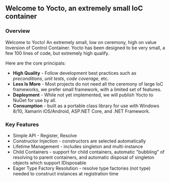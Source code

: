 ## Welcome to Yocto, an extremely small IoC container

### Overview ###

Welcome to Yocto! An extremely small, low on ceremony, high on value Inversion of Control Container. Yocto has been designed to be very small, a few 100 lines of code, but extremely high qualify.

Here are the core principals:

* **High Quality** - Follow development best practices such as *preconditions*, *unit tests*, *code coverage*, etc.
* **Less Is More** - Most projects do not need all the ceremony of large IoC frameworks, we prefer small framework, with a limited set of features.
* **Deployment** - While not yet implemented, we will publish Yocto to NuGet for use by all.
* **Consumption** - built as a portable class library for use with Windows 8/10, Xamarin iOS/Android, ASP.NET Core, and .NET Framework.

### Key Features ###

* Simple API - Register, Resolve
* Constructor Injection - constructors are selected automatically
* Lifetime Management - includes singleton and multi-instance
* Child Containers - support for child containers, automatic "bubbling" of resolving to parent containers, and automatic disposal of singleton objects which support IDisposable
* Eager Type Factory Resolution - resolve type factories (not type) needed to construct instances at registration time
